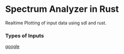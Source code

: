 # Spectrum Analyzer in Rust

Realtime Plotting of input data using sdl
and rust.

### Types of Inputs
[google](www.google.com) 
